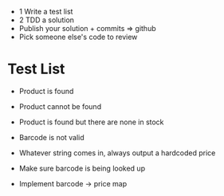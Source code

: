 * 1 Write a test list
* 2 TDD a solution
* Publish your solution + commits => github
* Pick someone else's code to review

Test List
=========

* Product is found
* Product cannot be found
* Product is found but there are none in stock
* Barcode is not valid

* Whatever string comes in, always output a hardcoded price
* Make sure barcode is being looked up
* Implement barcode -> price map

